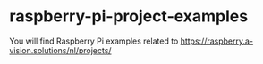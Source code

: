 # raspberry-pi-project-examples
You will find Raspberry Pi examples related to https://raspberry.a-vision.solutions/nl/projects/

